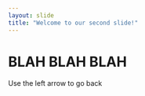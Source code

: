 ```yaml
---
layout: slide
title: "Welcome to our second slide!"
---
```

# BLAH BLAH BLAH
Use the left arrow to go back
